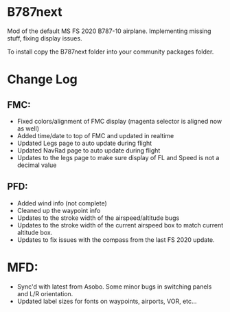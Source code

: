 # B787next

Mod of the default MS FS 2020 B787-10 airplane.  Implementing missing stuff, fixing display issues.

To install copy the B787next folder into your community packages folder.

# Change Log

## FMC:
- Fixed colors/alignment of FMC display (magenta selector is aligned now as well)
- Added time/date to top of FMC and updated in realtime
- Updated Legs page to auto update during flight
- Updated NavRad page to auto update during flight
- Updates to the legs page to make sure display of FL and Speed is not a decimal value

## PFD:
- Added wind info (not complete)
- Cleaned up the waypoint info
- Updates to the stroke width of the airspeed/altitude bugs
- Updates to the stroke width of the current airspeed box to match current altitude box.
- Updates to fix issues with the compass from the last FS 2020 update.

# MFD:
- Sync'd with latest from Asobo.  Some minor bugs in switching panels and L/R orientation.
- Updated label sizes for fonts on waypoints, airports, VOR, etc...